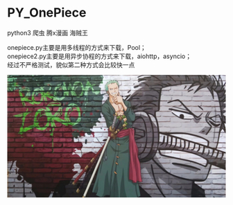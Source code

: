 # PY_OnePiece
python3 爬虫 腾x漫画 海贼王

onepiece.py主要是用多线程的方式来下载，Pool；  
onepiece2.py主要是用异步协程的方式来下载，aiohttp，asyncio；  
经过不严格测试，貌似第二种方式会比较快一点

 ![image](https://github.com/Zorodon/PY_OnePiece/raw/master/zoro.jpg)
